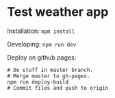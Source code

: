 # Test weather app

Installation: ```npm install```

Developing: ``` npm run dev ```

Deploy on github pages:

```
# Do stuff in master branch.
# Merge master to gh-pages.
npm run deploy-build
# Commit files and push to origin
```
